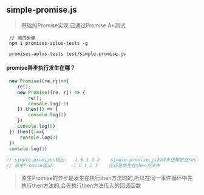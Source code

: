 ## simple-promise.js
> 基础的Promise实现,已通过Promise A+测试

```
 // 测试步骤
 npm i promises-aplus-tests -g

 promises-aplus-tests test/simple-promise.js  
```

#### promise异步执行发生在哪？
```js
 new Promise((re,rj)=>{
    re();
    new Promise((re, rj) => {
        re();
        console.log(-1)
    }).then(() => {
        console.log(2)
    })
    console.log(0)
 }).then(()=>{
     console.log(3)
 })
 console.log(1)
 
// simple-promises输出:  -1 0 1 3 2    simple-promise.js的异步逻辑是在resolve方法和then方法中的
// 原生Promise输出:      -1 0 1 2 3    应该是发生在then方法中
```
> 原生Promise的异步是发生在执行then方法时的,所以在同一事件循环中先执行then方法的,会先执行then方法传入的回调函数